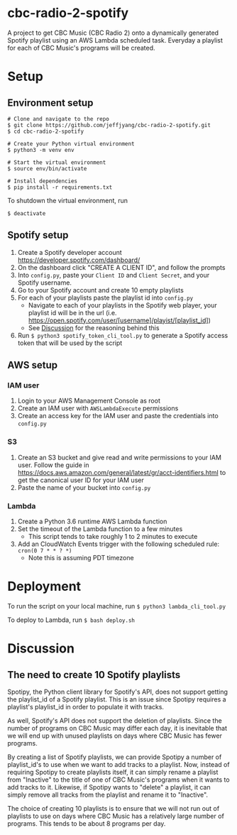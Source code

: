 # cbc-radio-2-spotify

A project to get CBC Music (CBC Radio 2) onto a dynamically generated Spotify playlist using an AWS
Lambda scheduled task. Everyday a playlist for each of CBC Music's programs will be created.


# Setup

## Environment setup

```
# Clone and navigate to the repo
$ git clone https://github.com/jeffjyang/cbc-radio-2-spotify.git
$ cd cbc-radio-2-spotify

# Create your Python virtual environment
$ python3 -m venv env

# Start the virtual environment
$ source env/bin/activate

# Install dependencies  
$ pip install -r requirements.txt

```
To shutdown the virtual environment, run
```
$ deactivate
```

## Spotify setup
1. Create a Spotify developer account https://developer.spotify.com/dashboard/
2. On the dashboard click "CREATE A CLIENT ID", and follow the prompts
3. Into `config.py`, paste your `Client ID` and `Client Secret`, and your Spotify username.
4. Go to your Spotify account and create 10 empty playlists
5. For each of your playlists paste the playlist id into `config.py`
    - Navigate to each of your playlists in the Spotify web player, your playlist id will be in the url
    (i.e. https://open.spotify.com/user/[username]/playist/[playlist_id])
    - See [Discussion](#discussion) for the reasoning behind this
6. Run `$ python3 spotify_token_cli_tool.py` to generate a Spotify access token that will be used by the script

## AWS setup

### IAM user
1. Login to your AWS Management Console as root
2. Create an IAM user with `AWSLambdaExecute` permissions
3. Create an access key for the IAM user and paste the credentials into `config.py`

### S3
1. Create an S3 bucket and give read and write permissions to your IAM user.
Follow the guide in https://docs.aws.amazon.com/general/latest/gr/acct-identifiers.html to get
the canonical user ID for your IAM user
2. Paste the name of your bucket into `config.py`

### Lambda
1. Create a Python 3.6 runtime AWS Lambda function
2. Set the timeout of the Lambda function to a few minutes
    - This script tends to take roughly 1 to 2 minutes to execute
2. Add an CloudWatch Events trigger with the following scheduled rule: `cron(0 7 * * ? *)`
    - Note this is assuming PDT timezone

# Deployment

To run the script on your local machine, run `$ python3 lambda_cli_tool.py`

To deploy to Lambda, run `$ bash deploy.sh`


# Discussion

## The need to create 10 Spotify playlists

Spotipy, the Python client library for Spotify's API, does not support getting the playlist_id of a
Spotify playlist. This is an issue since Spotipy requires a playlist's playlist_id in order to
populate it with tracks.

As well, Spotify's API does not support the deletion of playlists. Since the number of programs on
CBC Music may differ each day, it is inevitable that we will end up with unused playlists on days
where CBC Music has fewer programs.

By creating a list of Spotify playlists, we can provide Spotipy a number of playlist_id's to use
when we want to add tracks to a playlist. Now, instead of requiring Spotipy to create playlists itself,
it can simply rename a playlist from "Inactive" to the title of one of CBC Music's programs when
it wants to add tracks to it. Likewise, if Spotipy wants to "delete" a playlist, it can simply
remove all tracks from the playlist and rename it to "Inactive".

The choice of creating 10 playlists is to ensure that we will not run out of playlists to use on
days where CBC Music has a relatively large number of programs. This tends to be about 8 programs
per day.
